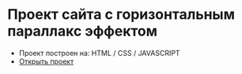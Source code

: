 # Проект сайта с горизонтальным параллакс эффектом

- Проект построен на: HTML / CSS / JAVASCRIPT
- [Открыть проект](https://mrsergpron.github.io/site-horizontal-parallax/)

